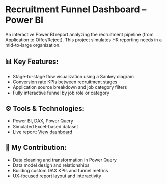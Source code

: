 # Recruitment Funnel Dashboard – Power BI

An interactive Power BI report analyzing the recruitment pipeline (from Application to Offer/Reject). This project simulates HR reporting needs in a mid-to-large organization.

## 📊 Key Features:
- Stage-to-stage flow visualization using a Sankey diagram
- Conversion rate KPIs between recruitment stages
- Application source breakdown and job category filters
- Fully interactive funnel by job role or category

## ⚙️ Tools & Technologies:
- Power BI, DAX, Power Query
- Simulated Excel-based dataset
- Live report: [View dashboard](https://app.powerbi.com/links/GDgaCe2SgY)

## 🧩 My Contribution:
- Data cleaning and transformation in Power Query
- Data model design and relationships
- Building custom DAX KPIs and funnel metrics
- UX-focused report layout and interactivity
